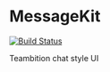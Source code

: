 # MessageKit

[![Build Status](https://travis-ci.org/mrchenhao/MessageKit.svg?branch=master)](https://travis-ci.org/mrchenhao/MessageKit)

Teambition chat style UI

